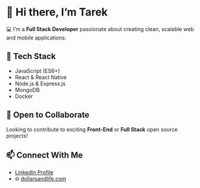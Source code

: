 # 👋 Hi there, I’m Tarek

💻 I’m a **Full Stack Developer** passionate about creating clean, scalable web and mobile applications.

## 🌱 Tech Stack
- JavaScript (ES6+)
- React & React Native
- Node.js & Express.js
- MongoDB
- Docker

## 🤝 Open to Collaborate
Looking to contribute to exciting **Front-End** or **Full Stack** open source projects!

## 📫 Connect With Me
- [LinkedIn Profile](https://www.linkedin.com/in/tarek-ismael-96777578/)
- 🌐 [dollarsandlife.com](https://www.dollarsandlife.com)

